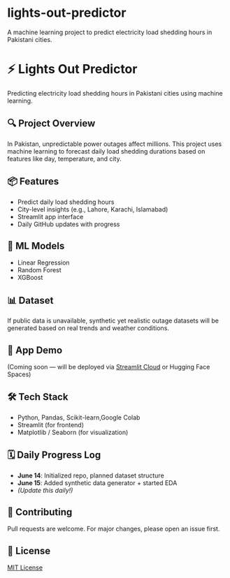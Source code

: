 # lights-out-predictor
A machine learning project to predict electricity load shedding hours in Pakistani cities.

# ⚡ Lights Out Predictor

Predicting electricity load shedding hours in Pakistani cities using machine learning.

## 🔍 Project Overview
In Pakistan, unpredictable power outages affect millions. This project uses machine learning to forecast daily load shedding durations based on features like day, temperature, and city.

## 📦 Features
- Predict daily load shedding hours
- City-level insights (e.g., Lahore, Karachi, Islamabad)
- Streamlit app interface
- Daily GitHub updates with progress

## 🧠 ML Models
- Linear Regression
- Random Forest
- XGBoost

## 📊 Dataset
If public data is unavailable, synthetic yet realistic outage datasets will be generated based on real trends and weather conditions.

## 🚀 App Demo
(Coming soon — will be deployed via [Streamlit Cloud](https://streamlit.io/cloud) or Hugging Face Spaces)

## 🛠️ Tech Stack
- Python, Pandas, Scikit-learn,Google Colab
- Streamlit (for frontend)
- Matplotlib / Seaborn (for visualization)

## 🗓️ Daily Progress Log
- **June 14**: Initialized repo, planned dataset structure
- **June 15**: Added synthetic data generator + started EDA
- _(Update this daily!)_

## 🤝 Contributing
Pull requests are welcome. For major changes, please open an issue first.

## 📄 License
[MIT License](LICENSE)


